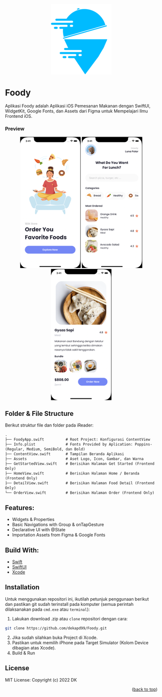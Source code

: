 <!-- ABOUT THE PROJECT -->
<p align="center">
  <a href="#" target="_blank"><img src="Foody.png" width="200"></a>
</p>

# Foody
Aplikasi Foody adalah Aplikasi iOS Pemesanan Makanan dengan SwiftUI, WidgetKit, Google Fonts, dan Assets dari Figma untuk Mempelajari Ilmu Frontend iOS.

### Preview
<p align="center">
  <a href="#" target="_blank"><img src="1.png" width="200"></a>
  <a href="#" target="_blank"><img src="2.png" width="200"></a>
  <a href="#" target="_blank"><img src="3.png" width="200"></a>
</p>

<!-- ABOUT THE FILE & FOLDER STRUCTURE -->
## Folder & File Structure
Berikut struktur file dan folder pada iReader:

    .
    ├── FoodyApp.swift          # Root Project: Konfigurasi ContentView
    ├── Info.plist              # Fonts Provided by Aplication: Poppins-(Regular, Medium, SemiBold, dan Bold)
    ├── ContentView.swift       # Tampilan Beranda Aplikasi
    ├── Assets                  # Aset Logo, Icon, Gambar, dan Warna
    ├── GetStartedView.swift    # Berisikan Halaman Get Started (Frontend Only)
    ├── HomeView.swift          # Berisikan Halaman Home / Beranda (Frontend Only)
    ├── DetailView.swift        # Berisikan Halaman Food Detail (Frontend Only)
    └── OrderView.swift         # Berisikan Halaman Order (Frontend Only)

<!-- List of Features -->
## Features:

* Widgets & Properties
* Basic Navigations with Group & onTapGesture
* Declarative UI with @State
* Importation Assets from Figma & Google Fonts

<!-- Used Tools -->
## Build With:

* [Swift](https://www.swift.org/documentation/)
* [SwiftUI](https://developer.apple.com/documentation/swiftui/)
* [Xcode](https://developer.apple.com/xcode/)

<!-- How to Install -->
## Installation
Untuk menggunakan repositori ini, ikutilah petunjuk penggunaan berikut dan pastikan git sudah terinstall pada komputer (semua perintah dilaksanakan pada `cmd.exe` atau `terminal`):

1. Lakukan download .zip atau `clone` repositori dengan cara:
```bash
git clone https://github.com/dekapd99/Foody.git
```

2. Jika sudah silahkan buka Project di Xcode.
3. Pastikan untuk memilih iPhone pada Target Simulator (Kolom Device dibagian atas Xcode). 
4. Build & Run

<!-- What Kind of License? -->
## License
MIT License: Copyright (c) 2022 DK

<p align="right">(<a href="#top">back to top</a>)</p>
